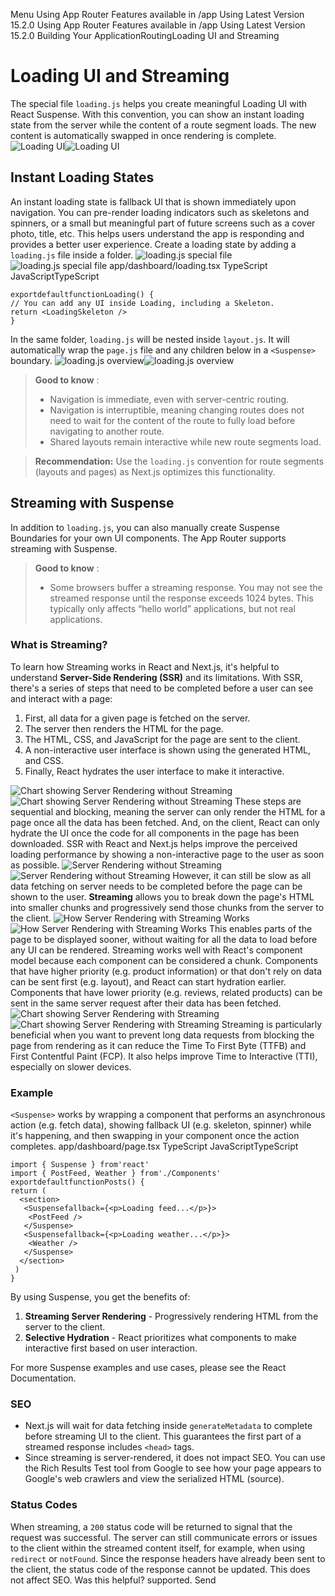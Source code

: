 Menu
Using App Router
Features available in /app
Using Latest Version
15.2.0
Using App Router
Features available in /app
Using Latest Version
15.2.0
Building Your ApplicationRoutingLoading UI and Streaming
# Loading UI and Streaming
The special file `loading.js` helps you create meaningful Loading UI with React Suspense. With this convention, you can show an instant loading state from the server while the content of a route segment loads. The new content is automatically swapped in once rendering is complete.
![Loading UI](https://nextjs.org/_next/image?url=https%3A%2F%2Fh8DxKfmAPhn8O0p3.public.blob.vercel-storage.com%2Fdocs%2Flight%2Floading-ui.png&w=3840&q=75)![Loading UI](https://nextjs.org/_next/image?url=https%3A%2F%2Fh8DxKfmAPhn8O0p3.public.blob.vercel-storage.com%2Fdocs%2Fdark%2Floading-ui.png&w=3840&q=75)
## Instant Loading States
An instant loading state is fallback UI that is shown immediately upon navigation. You can pre-render loading indicators such as skeletons and spinners, or a small but meaningful part of future screens such as a cover photo, title, etc. This helps users understand the app is responding and provides a better user experience.
Create a loading state by adding a `loading.js` file inside a folder.
![loading.js special file](https://nextjs.org/_next/image?url=https%3A%2F%2Fh8DxKfmAPhn8O0p3.public.blob.vercel-storage.com%2Fdocs%2Flight%2Floading-special-file.png&w=3840&q=75)![loading.js special file](https://nextjs.org/_next/image?url=https%3A%2F%2Fh8DxKfmAPhn8O0p3.public.blob.vercel-storage.com%2Fdocs%2Fdark%2Floading-special-file.png&w=3840&q=75)
app/dashboard/loading.tsx
TypeScript
JavaScriptTypeScript
```
exportdefaultfunctionLoading() {
// You can add any UI inside Loading, including a Skeleton.
return <LoadingSkeleton />
}
```

In the same folder, `loading.js` will be nested inside `layout.js`. It will automatically wrap the `page.js` file and any children below in a `<Suspense>` boundary.
![loading.js overview](https://nextjs.org/_next/image?url=https%3A%2F%2Fh8DxKfmAPhn8O0p3.public.blob.vercel-storage.com%2Fdocs%2Flight%2Floading-overview.png&w=3840&q=75)![loading.js overview](https://nextjs.org/_next/image?url=https%3A%2F%2Fh8DxKfmAPhn8O0p3.public.blob.vercel-storage.com%2Fdocs%2Fdark%2Floading-overview.png&w=3840&q=75)
> **Good to know** :
>   * Navigation is immediate, even with server-centric routing.
>   * Navigation is interruptible, meaning changing routes does not need to wait for the content of the route to fully load before navigating to another route.
>   * Shared layouts remain interactive while new route segments load.
> 

> **Recommendation:** Use the `loading.js` convention for route segments (layouts and pages) as Next.js optimizes this functionality.
## Streaming with Suspense
In addition to `loading.js`, you can also manually create Suspense Boundaries for your own UI components. The App Router supports streaming with Suspense.
> **Good to know** :
>   * Some browsers buffer a streaming response. You may not see the streamed response until the response exceeds 1024 bytes. This typically only affects “hello world” applications, but not real applications.
> 

### What is Streaming?
To learn how Streaming works in React and Next.js, it's helpful to understand **Server-Side Rendering (SSR)** and its limitations.
With SSR, there's a series of steps that need to be completed before a user can see and interact with a page:
  1. First, all data for a given page is fetched on the server.
  2. The server then renders the HTML for the page.
  3. The HTML, CSS, and JavaScript for the page are sent to the client.
  4. A non-interactive user interface is shown using the generated HTML, and CSS.
  5. Finally, React hydrates the user interface to make it interactive.

![Chart showing Server Rendering without Streaming](https://nextjs.org/_next/image?url=https%3A%2F%2Fh8DxKfmAPhn8O0p3.public.blob.vercel-storage.com%2Fdocs%2Flight%2Fserver-rendering-without-streaming-chart.png&w=3840&q=75)![Chart showing Server Rendering without Streaming](https://nextjs.org/_next/image?url=https%3A%2F%2Fh8DxKfmAPhn8O0p3.public.blob.vercel-storage.com%2Fdocs%2Fdark%2Fserver-rendering-without-streaming-chart.png&w=3840&q=75)
These steps are sequential and blocking, meaning the server can only render the HTML for a page once all the data has been fetched. And, on the client, React can only hydrate the UI once the code for all components in the page has been downloaded.
SSR with React and Next.js helps improve the perceived loading performance by showing a non-interactive page to the user as soon as possible.
![Server Rendering without Streaming](https://nextjs.org/_next/image?url=https%3A%2F%2Fh8DxKfmAPhn8O0p3.public.blob.vercel-storage.com%2Fdocs%2Flight%2Fserver-rendering-without-streaming.png&w=3840&q=75)![Server Rendering without Streaming](https://nextjs.org/_next/image?url=https%3A%2F%2Fh8DxKfmAPhn8O0p3.public.blob.vercel-storage.com%2Fdocs%2Fdark%2Fserver-rendering-without-streaming.png&w=3840&q=75)
However, it can still be slow as all data fetching on server needs to be completed before the page can be shown to the user.
**Streaming** allows you to break down the page's HTML into smaller chunks and progressively send those chunks from the server to the client.
![How Server Rendering with Streaming Works](https://nextjs.org/_next/image?url=https%3A%2F%2Fh8DxKfmAPhn8O0p3.public.blob.vercel-storage.com%2Fdocs%2Flight%2Fserver-rendering-with-streaming.png&w=3840&q=75)![How Server Rendering with Streaming Works](https://nextjs.org/_next/image?url=https%3A%2F%2Fh8DxKfmAPhn8O0p3.public.blob.vercel-storage.com%2Fdocs%2Fdark%2Fserver-rendering-with-streaming.png&w=3840&q=75)
This enables parts of the page to be displayed sooner, without waiting for all the data to load before any UI can be rendered.
Streaming works well with React's component model because each component can be considered a chunk. Components that have higher priority (e.g. product information) or that don't rely on data can be sent first (e.g. layout), and React can start hydration earlier. Components that have lower priority (e.g. reviews, related products) can be sent in the same server request after their data has been fetched.
![Chart showing Server Rendering with Streaming](https://nextjs.org/_next/image?url=https%3A%2F%2Fh8DxKfmAPhn8O0p3.public.blob.vercel-storage.com%2Fdocs%2Flight%2Fserver-rendering-with-streaming-chart.png&w=3840&q=75)![Chart showing Server Rendering with Streaming](https://nextjs.org/_next/image?url=https%3A%2F%2Fh8DxKfmAPhn8O0p3.public.blob.vercel-storage.com%2Fdocs%2Fdark%2Fserver-rendering-with-streaming-chart.png&w=3840&q=75)
Streaming is particularly beneficial when you want to prevent long data requests from blocking the page from rendering as it can reduce the Time To First Byte (TTFB) and First Contentful Paint (FCP). It also helps improve Time to Interactive (TTI), especially on slower devices.
### Example
`<Suspense>` works by wrapping a component that performs an asynchronous action (e.g. fetch data), showing fallback UI (e.g. skeleton, spinner) while it's happening, and then swapping in your component once the action completes.
app/dashboard/page.tsx
TypeScript
JavaScriptTypeScript
```
import { Suspense } from'react'
import { PostFeed, Weather } from'./Components'
exportdefaultfunctionPosts() {
return (
  <section>
   <Suspensefallback={<p>Loading feed...</p>}>
    <PostFeed />
   </Suspense>
   <Suspensefallback={<p>Loading weather...</p>}>
    <Weather />
   </Suspense>
  </section>
 )
}
```

By using Suspense, you get the benefits of:
  1. **Streaming Server Rendering** - Progressively rendering HTML from the server to the client.
  2. **Selective Hydration** - React prioritizes what components to make interactive first based on user interaction.


For more Suspense examples and use cases, please see the React Documentation.
### SEO
  * Next.js will wait for data fetching inside `generateMetadata` to complete before streaming UI to the client. This guarantees the first part of a streamed response includes `<head>` tags.
  * Since streaming is server-rendered, it does not impact SEO. You can use the Rich Results Test tool from Google to see how your page appears to Google's web crawlers and view the serialized HTML (source).


### Status Codes
When streaming, a `200` status code will be returned to signal that the request was successful.
The server can still communicate errors or issues to the client within the streamed content itself, for example, when using `redirect` or `notFound`. Since the response headers have already been sent to the client, the status code of the response cannot be updated. This does not affect SEO.
Was this helpful?
supported.
Send
